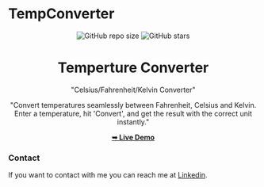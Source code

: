 # TempConverter

<div align="center">
  
  ![GitHub repo size](https://img.shields.io/github/repo-size/divyanshdj/TempConverter)
  ![GitHub stars](https://img.shields.io/github/stars/divyanshdj/TempConverter?style=social)


# Temperture Converter

"Celsius/Fahrenheit/Kelvin Converter"

"Convert temperatures seamlessly between Fahrenheit, Celsius and Kelvin. Enter a temperature, hit 'Convert', and get the result with the correct unit instantly."

<div align="center">
<a href="https://temps-convert.netlify.app/"><strong>➥ Live Demo</strong></a>
</div>


</div>

### Contact

If you want to contact with me you can reach me at [Linkedin](https://www.linkedin.com/in/divyansh-jain-29712726b).
